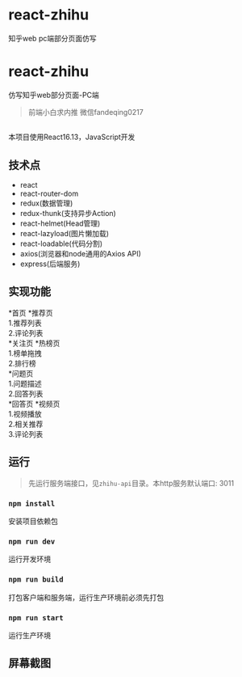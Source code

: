 # react-zhihu
知乎web pc端部分页面仿写
# react-zhihu
仿写知乎web部分页面-PC端

> 前端小白求内推 微信fandeqing0217

##
本项目使用React16.13，JavaScript开发

## 技术点
* react
* react-router-dom
* redux(数据管理)
* redux-thunk(支持异步Action)
* react-helmet(Head管理)
* react-lazyload(图片懒加载)
* react-loadable(代码分割)
* axios(浏览器和node通用的Axios API)
* express(后端服务)

## 实现功能
*首页
*推荐页<br/>
  1.推荐列表<br/>
  2.评论列表<br/>
*关注页
*热榜页<br/>
  1.榜单拖拽<br/>
  2.排行榜<br/>
*问题页<br/>
  1.问题描述<br/>
  2.回答列表<br/>
*回答页
*视频页<br/>
  1.视频播放<br/>
  2.相关推荐<br/>
  3.评论列表<br/>

## 运行
> 先运行服务端接口，见`zhihu-api`目录。本http服务默认端口: 3011

### `npm install`
安装项目依赖包

### `npm run dev`
运行开发环境

### `npm run build`
打包客户端和服务端，运行生产环境前必须先打包

### `npm run start`
运行生产环境

## 屏幕截图
<p align="center">
  
</p>
